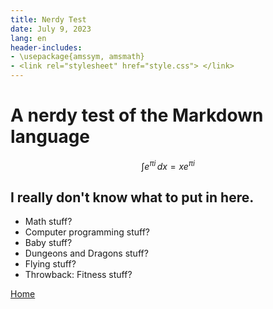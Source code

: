 ```yaml
---
title: Nerdy Test
date: July 9, 2023
lang: en
header-includes:
- \usepackage{amssym, amsmath}
- <link rel="stylesheet" href="style.css"> </link>
---
```


# A nerdy test of the Markdown language

$$ \int e^{\pi i} \, dx  = x e^{\pi i}$$

## I really don't know what to put in here.

- Math stuff?
- Computer programming stuff?
- Baby stuff?
- Dungeons and Dragons stuff?
- Flying stuff?
- Throwback: Fitness stuff?

[Home](index.html)
